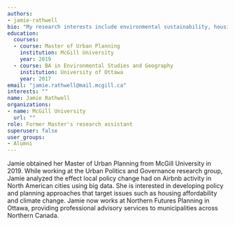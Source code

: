 ```yaml
---
authors:
- jamie-rathwell
bio: "My research interests include environmental sustainability, housing affordability, and land-use planning."
education:
  courses:
  - course: Master of Urban Planning
    institution: McGill University
    year: 2019
  - course: BA in Environmental Studies and Geography
    institution: University of Ottawa
    year: 2017
email: "jamie.rathwell@mail.mcgill.ca"
interests: ""
name: Jamie Rathwell
organizations:
- name: McGill University
  url: ""
role: Former Master's research assistant
superuser: false
user_groups:
- Alumni
---
```

Jamie obtained her Master of Urban Planning from McGill University in 2019. While working at the Urban Politics and Governance research group, Jamie analyzed the effect local policy change had on Airbnb activity in North American cities using big data. She is interested in developing policy and planning approaches that target issues such as housing affordability and climate change. Jamie now works at Northern Futures Planning in Ottawa, providing professional advisory services to municipalities across Northern Canada.